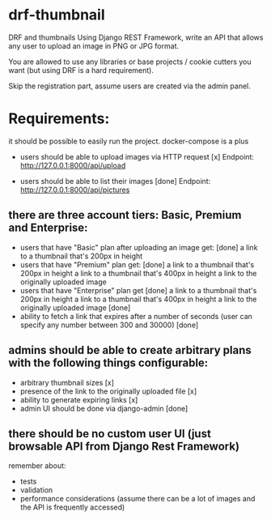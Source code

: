 # drf-thumbnail
 DRF and thumbnails
Using Django REST Framework, write an API that allows any user to upload an image in PNG or JPG format.

You are allowed to use any libraries or base projects / cookie cutters you want (but using DRF is a hard requirement).

Skip the registration part, assume users are created via the admin panel.

# Requirements:
it should be possible to easily run the project. docker-compose is a plus
- users should be able to upload images via HTTP request [x] 
Endpoint: http://127.0.0.1:8000/api/upload

- users should be able to list their images [done]
Endpoint: http://127.0.0.1:8000/api/pictures

## there are three account tiers: Basic, Premium and Enterprise:
- users that have "Basic" plan after uploading an image get: [done]
a link to a thumbnail that's 200px in height
- users that have "Premium" plan get: [done]
a link to a thumbnail that's 200px in height
a link to a thumbnail that's 400px in height
a link to the originally uploaded image
- users that have "Enterprise" plan get [done]
a link to a thumbnail that's 200px in height
a link to a thumbnail that's 400px in height
a link to the originally uploaded image [done]
- ability to fetch a link that expires after a number of seconds (user can specify any number between 300 and 30000) [done]
## admins should be able to create arbitrary plans with the following things configurable:
- arbitrary thumbnail sizes [x]
- presence of the link to the originally uploaded file [x]
- ability to generate expiring links [x]
- admin UI should be done via django-admin [done]
## there should be no custom user UI (just browsable API from Django Rest Framework)
remember about:
- tests
- validation
- performance considerations (assume there can be a lot of images and the API is frequently accessed)
